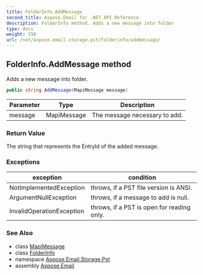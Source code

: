 ```yaml
---
title: FolderInfo.AddMessage
second_title: Aspose.Email for .NET API Reference
description: FolderInfo method. Adds a new message into folder
type: docs
weight: 150
url: /net/aspose.email.storage.pst/folderinfo/addmessage/
---
```

## FolderInfo.AddMessage method

Adds a new message into folder.

```csharp
public string AddMessage(MapiMessage message)
```

| Parameter | Type | Description |
| --- | --- | --- |
| message | MapiMessage | The message necessary to add. |

### Return Value

The string that represents the EntryId of the added message.

### Exceptions

| exception | condition |
| --- | --- |
| NotImplementedException | throws, if a PST file version is ANSI. |
| ArgumentNullException | throws, if a message to add is null. |
| InvalidOperationException | throws, if a PST is open for reading only. |

### See Also

* class [MapiMessage](../../../aspose.email.mapi/mapimessage/)
* class [FolderInfo](../)
* namespace [Aspose.Email.Storage.Pst](../../folderinfo/)
* assembly [Aspose.Email](../../../)


